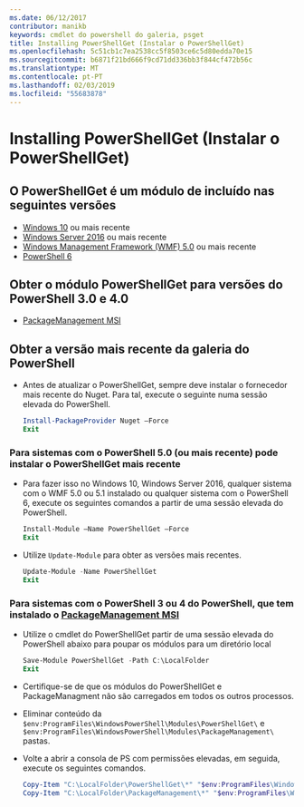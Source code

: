 ```yaml
---
ms.date: 06/12/2017
contributor: manikb
keywords: cmdlet do powershell do galeria, psget
title: Installing PowerShellGet (Instalar o PowerShellGet)
ms.openlocfilehash: 5c51cb1c7ea2538cc5f8503ce6c5d80edda70e15
ms.sourcegitcommit: b6871f21bd666f9cd71dd336bb3f844cf472b56c
ms.translationtype: MT
ms.contentlocale: pt-PT
ms.lasthandoff: 02/03/2019
ms.locfileid: "55683878"
---
```

# <a name="installing-powershellget"></a>Installing PowerShellGet (Instalar o PowerShellGet)

## <a name="powershellget-is-an-in-box-module-in-the-following-releases"></a>O PowerShellGet é um módulo de incluído nas seguintes versões

- [Windows 10](https://www.microsoft.com/windows) ou mais recente
- [Windows Server 2016](/windows-server/windows-server) ou mais recente
- [Windows Management Framework (WMF) 5.0](https://www.microsoft.com/download/details.aspx?id=50395) ou mais recente
- [PowerShell 6](https://github.com/PowerShell/PowerShell/releases)

## <a name="get-powershellget-module-for-powershell-versions-30-and-40"></a>Obter o módulo PowerShellGet para versões do PowerShell 3.0 e 4.0

- [PackageManagement MSI](https://www.microsoft.com/download/details.aspx?id=51451)

## <a name="get-the-latest-version-from-powershell-gallery"></a>Obter a versão mais recente da galeria do PowerShell

- Antes de atualizar o PowerShellGet, sempre deve instalar o fornecedor mais recente do Nuget. Para tal, execute o seguinte numa sessão elevada do PowerShell.

  ```powershell
  Install-PackageProvider Nuget –Force
  Exit
  ```

### <a name="for-systems-with-powershell-50-or-newer-you-can-install-the-latest-powershellget"></a>Para sistemas com o PowerShell 5.0 (ou mais recente) pode instalar o PowerShellGet mais recente

- Para fazer isso no Windows 10, Windows Server 2016, qualquer sistema com o WMF 5.0 ou 5.1 instalado ou qualquer sistema com o PowerShell 6, execute os seguintes comandos a partir de uma sessão elevada do PowerShell.

  ```powershell
  Install-Module –Name PowerShellGet –Force
  Exit
  ```

- Utilize `Update-Module` para obter as versões mais recentes.

  ```powershell
  Update-Module -Name PowerShellGet
  Exit
  ```

### <a name="for-systems-running-powershell-3-or-powershell-4-that-have-installed-the-packagemanagement-msihttpswwwmicrosoftcomdownloaddetailsaspxid51451"></a>Para sistemas com o PowerShell 3 ou 4 do PowerShell, que tem instalado o [PackageManagement MSI](https://www.microsoft.com/download/details.aspx?id=51451)

- Utilize o cmdlet do PowerShellGet partir de uma sessão elevada do PowerShell abaixo para poupar os módulos para um diretório local

  ```powershell
  Save-Module PowerShellGet -Path C:\LocalFolder
  Exit
  ```

- Certifique-se de que os módulos do PowerShellGet e PackageManagment não são carregados em todos os outros processos.
- Eliminar conteúdo da `$env:ProgramFiles\WindowsPowerShell\Modules\PowerShellGet\` e `$env:ProgramFiles\WindowsPowerShell\Modules\PackageManagement\` pastas.
- Volte a abrir a consola de PS com permissões elevadas, em seguida, execute os seguintes comandos.

  ```powershell
  Copy-Item "C:\LocalFolder\PowerShellGet\*" "$env:ProgramFiles\WindowsPowerShell\Modules\PowerShellGet\" -Recurse -Force
  Copy-Item "C:\LocalFolder\PackageManagement\*" "$env:ProgramFiles\WindowsPowerShell\Modules\PackageManagement\" -Recurse -Force
  ```

